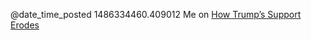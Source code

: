 @date_time_posted 1486334460.409012
Me on [How Trump’s Support Erodes](http://inessential.com/2017/02/04/how_trumps_support_erodes)
